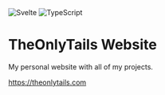 <div>
<img alt="Svelte" src="https://img.shields.io/badge/svelte-%23FF2D20.svg?&style=for-the-badge&logo=svelte&logoColor=white"/>
<img alt="TypeScript" src="https://img.shields.io/badge/typescript-%23007ACC.svg?&style=for-the-badge&logo=typescript&logoColor=white"/>
</div>

# TheOnlyTails Website

My personal website with all of my projects. 

https://theonlytails.com
